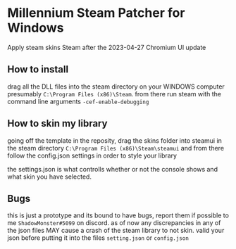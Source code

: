 # Millennium Steam Patcher for Windows 
Apply steam skins Steam after the 2023-04-27 Chromium UI update

## How to install
drag all the DLL files into the steam directory on your WINDOWS computer presumably `C:\Program Files (x86)\Steam`.
from there run steam with the command line arguments `-cef-enable-debugging`

## How to skin my library
going off the template in the reposity, drag the skins folder into steamui in the steam directory `C:\Program Files (x86)\Steam\steamui`
and from there follow the config.json settings in order to style your library

the settings.json is what controlls whether or not the console shows and what skin you have selected.

## Bugs
this is just a prototype and its bound to have bugs, report them if possible to me `ShadowMonster#5099` on discord.
as of now any discrepancies in any of the json files MAY cause a crash of the steam library to not skin.
valid your json before putting it into the files `setting.json` or `config.json`
